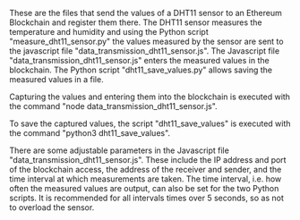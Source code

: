 These are the files that send the values of a DHT11 sensor to an Ethereum Blockchain and register them there. The DHT11 sensor measures the temperature and humidity and using the Python script "measure_dht11_sensor.py" the values measured by the sensor are sent to the javascript file "data_transmission_dht11_sensor.js". The Javascript file "data_transmission_dht11_sensor.js" enters the measured values in the blockchain. The Python script "dht11_save_values.py" allows saving the measured values in a file. 

Capturing the values and entering them into the blockchain is executed with the command "node data_transmission_dht11_sensor.js".

To save the captured values, the script "dht11_save_values" is executed with the command "python3 dht11_save_values".

There are some adjustable parameters in the Javascript file "data_transmission_dht11_sensor.js". These include the IP address and port of the blockchain access, the address of the receiver and sender, and the time interval at which measurements are taken. The time interval, i.e. how often the measured values are output, can also be set for the two Python scripts. It is recommended for all intervals times over 5 seconds, so as not to overload the sensor.
